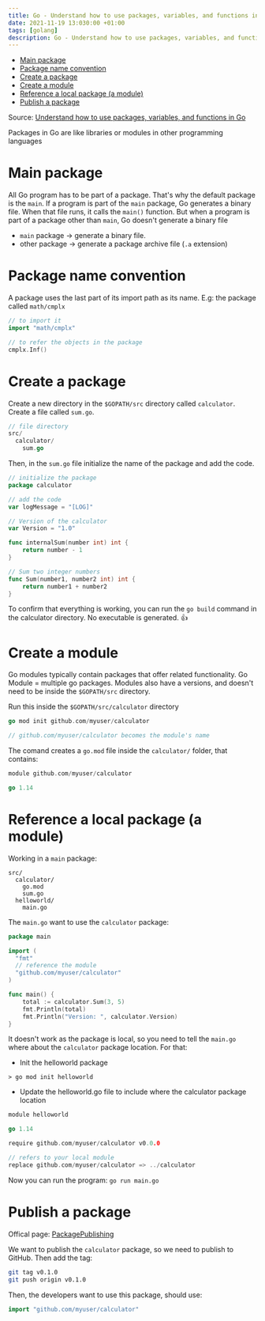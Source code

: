 ```yaml
---
title: Go - Understand how to use packages, variables, and functions in Go (III) - packages
date: 2021-11-19 13:030:00 +01:00
tags: [golang]
description: Go - Understand how to use packages, variables, and functions in Go (III) - pacakges
---
```


- [Main package](#main-package)
- [Package name convention](#package-name-convention)
- [Create a package](#create-a-package)
- [Create a module](#create-a-module)
- [Reference a local package (a module)](#reference-a-local-package-a-module)
- [Publish a package](#publish-a-package)

Source: [Understand how to use packages, variables, and functions in Go](https://docs.microsoft.com/en-us/learn/modules/go-variables-functions-packages/)


Packages in Go are like libraries or modules in other programming languages

# Main package

All Go program has to be part of a package. That's why the default package is the `main`. If a program is part of the `main` package, Go generates a binary file. When that file runs, it calls the `main()` function. But when a program is part of a package other than `main`, Go doesn't generate a binary file

- `main` package -> generate a binary file.
- other package -> generate a package archive file (`.a` extension)

# Package name convention

A package uses the last part of its import path as its name.
E.g: the package called `math/cmplx`

```go
// to import it
import "math/cmplx"

// to refer the objects in the package
cmplx.Inf()
```
# Create a package
Create a new directory in the `$GOPATH/src` directory called `calculator`. Create a file called `sum.go`.

```go
// file directory
src/
  calculator/
    sum.go
```

Then, in the `sum.go` file initialize the name of the package and add the code.
```go
// initialize the package
package calculator

// add the code
var logMessage = "[LOG]"

// Version of the calculator
var Version = "1.0"

func internalSum(number int) int {
    return number - 1
}

// Sum two integer numbers
func Sum(number1, number2 int) int {
    return number1 + number2
}
```
To confirm that everything is working, you can run the `go build` command in the calculator directory. No executable is generated. 👍

# Create a module

Go modules typically contain packages that offer related functionality. Go Module = multiple go packages.
Modules also have a versions, and doesn't need to be inside the `$GOPATH/src` directory.

Run this inside the `$GOPATH/src/calculator` directory
```go
go mod init github.com/myuser/calculator

// github.com/myuser/calculator becomes the module's name 
```

The comand creates a `go.mod` file inside the `calculator/` folder, that contains:
```go
module github.com/myuser/calculator

go 1.14
```

# Reference a local package (a module)

Working in a `main` package:

```
src/
  calculator/
    go.mod
    sum.go
  helloworld/
    main.go
```

The `main.go` want to use the `calculator` package:
```go
package main

import (
  "fmt"
  // reference the module
  "github.com/myuser/calculator"
)

func main() {
    total := calculator.Sum(3, 5)
    fmt.Println(total)
    fmt.Println("Version: ", calculator.Version)
}
```

It doesn't work as the package is local, so you need to tell the `main.go` where about the `calculator` package location. For that:
- Init the helloworld package

```
> go mod init helloworld
```

- Update the helloworld.go file to include where the calculator package location

```go
module helloworld

go 1.14

require github.com/myuser/calculator v0.0.0

// refers to your local module
replace github.com/myuser/calculator => ../calculator
```

Now you can run the program: `go run main.go`


# Publish a package

Offical page: [PackagePublishing](https://github.com/golang/go/wiki/PackagePublishing)

We want to publish the `calculator` package, so we need to publish to GitHub. Then add the tag:
```bash
git tag v0.1.0
git push origin v0.1.0
```

Then, the developers want to use this package, should use:
```go
import "github.com/myuser/calculator"
```
